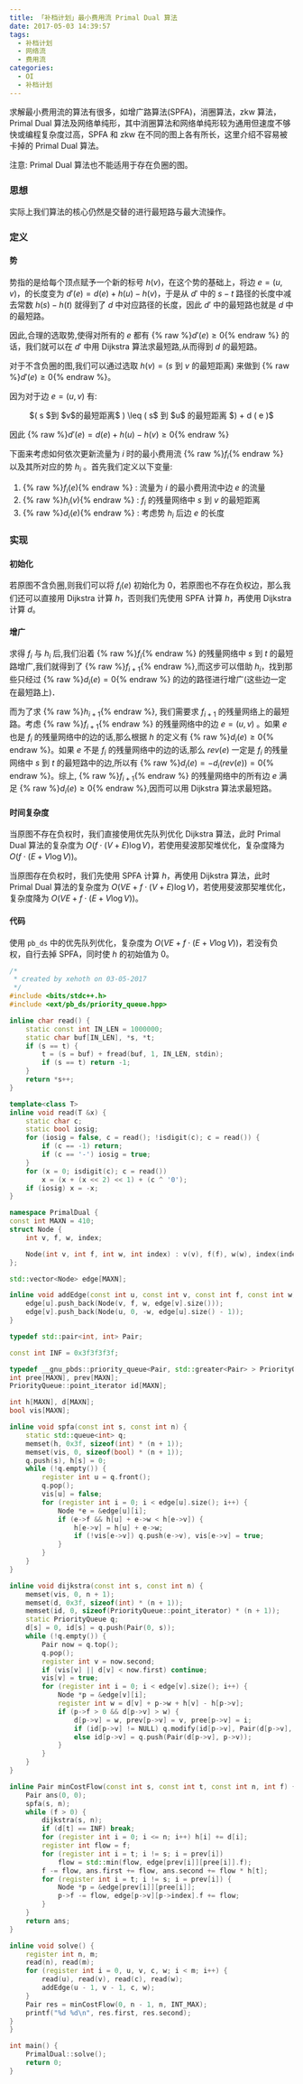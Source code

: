 ```yaml
---
title: 「补档计划」最小费用流 Primal Dual 算法
date: 2017-05-03 14:39:57
tags:
  - 补档计划
  - 网络流
  - 费用流
categories:
  - OI
  - 补档计划
---
```

求解最小费用流的算法有很多，如增广路算法(SPFA)，消圈算法，zkw 算法，Primal Dual 算法及网络单纯形，其中消圈算法和网络单纯形较为通用但速度不够快或编程复杂度过高，SPFA 和 zkw 在不同的图上各有所长，这里介绍不容易被卡掉的 Primal Dual 算法。

注意: Primal Dual 算法也不能适用于存在负圈的图。
<!-- more -->
### 思想
实际上我们算法的核心仍然是交替的进行最短路与最大流操作。
### 定义
#### 势
势指的是给每个顶点赋予一个新的标号 $h(v)$，在这个势的基础上，将边 $e = (u, v)$，的长度变为 $d'(e) = d(e) + h(u) - h(v)$，于是从 $d'$ 中的 $s-t$ 路径的长度中减去常数 $h(s) - h(t)$ 就得到了 $d$ 中对应路径的长度，因此 $d'$ 中的最短路也就是 $d$ 中的最短路。

因此,合理的选取势,使得对所有的 $e$ 都有 {% raw %}$d'(e) \geq 0${% endraw %} 的话，我们就可以在 $d'$ 中用 Dijkstra 算法求最短路,从而得到 $d$ 的最短路。

对于不含负圈的图,我们可以通过选取 $h(v) = (s$ 到 $v$ 的最短距离$)$ 来做到 {% raw %}$d'(e) \geq 0${% endraw %}。

因为对于边 $e = ( u , v )$ 有:

<center>
$( s $到 $v$的最短距离$ ) \leq ( s$ 到 $u$ 的最短距离 $) + d ( e )$
</center>

因此 {% raw %}$d'( e ) = d ( e ) + h ( u ) - h ( v ) \geq 0${% endraw %}

下面来考虑如何依次更新流量为 $i$ 时的最小费用流 {% raw %}$f_i${% endraw %} 以及其所对应的势 $h_i$ 。首先我们定义以下变量:

1. {% raw %}$f_i ( e )${% endraw %} : 流量为 $i$ 的最小费用流中边 $e$ 的流量
2. {% raw %}$h_i ( v )${% endraw %} : $f_i$ 的残量网络中 $s$ 到 $v$ 的最短距离
3. {% raw %}$d_i ( e )${% endraw %} : 考虑势 $h_i$ 后边 $e$ 的长度

### 实现
#### 初始化
若原图不含负圈,则我们可以将 $f_i (e )$ 初始化为 $0$，若原图也不存在负权边，那么我们还可以直接用 Dijkstra 计算 $h$，否则我们先使用 SPFA 计算 $h$，再使用 Dijkstra 计算 $d$。
#### 增广
求得 $f_i$ 与 $h_i$ 后,我们沿着 {% raw %}$f_i${% endraw %} 的残量网络中 $s$ 到 $t$ 的最短路增广,我们就得到了 {% raw %}$f_{i + 1}${% endraw %},而这步可以借助 $h_i$，找到那些只经过 {% raw %}$d_i( e ) = 0${% endraw %} 的边的路径进行增广(这些边一定在最短路上)．

而为了求 {% raw %}$h_{i + 1}${% endraw %}, 我们需要求 $f_{i + 1}$ 的残量网络上的最短路。考虑 {% raw %}$f_{i + 1}${% endraw %} 的残量网络中的边 $e = ( u , v )$ 。如果 $e$ 也是 $f_i$ 的残量网络中的边的话,那么根据 $h$ 的定义有 {% raw %}$d_i ( e ) \geq 0${% endraw %}。如果 $e$ 不是 $f_i$ 的残量网络中的边的话,那么 $rev (e )$ 一定是 $f_i$ 的残量网络中 $s$ 到 $t$ 的最短路中的边,所以有 {% raw %}$d_i ( e ) = - d_i ( rev ( e )) = 0${% endraw %}。综上, {% raw %}$f_{i + 1}${% endraw %} 的残量网络中的所有边 $e$ 满足 {% raw %}$d_i ( e ) \geq 0${% endraw %},因而可以用 Dijkstra 算法求最短路。
#### 时间复杂度
当原图不存在负权时，我们直接使用优先队列优化 Dijkstra 算法，此时 Primal Dual 算法的复杂度为 $O(f \cdot (V + E) \log V)$，若使用斐波那契堆优化，复杂度降为 $O(f \cdot (E + V \log V))$。

当原图存在负权时，我们先使用 SPFA 计算 $h$，再使用 Dijkstra 算法，此时 Primal Dual 算法的复杂度为 $O(VE + f \cdot (V + E) \log V)$，若使用斐波那契堆优化，复杂度降为 $O(VE + f \cdot (E + V \log V))$。
#### 代码
使用 `pb_ds` 中的优先队列优化，复杂度为 $O(VE + f \cdot (E + V \log V))$，若没有负权，自行去掉 SPFA，同时使 $h$ 的初始值为 $0$。
``` cpp
/*
 * created by xehoth on 03-05-2017
 */
#include <bits/stdc++.h>
#include <ext/pb_ds/priority_queue.hpp>

inline char read() {
    static const int IN_LEN = 1000000;
    static char buf[IN_LEN], *s, *t;
    if (s == t) {
        t = (s = buf) + fread(buf, 1, IN_LEN, stdin);
        if (s == t) return -1;
    }
    return *s++;
}

template<class T>
inline void read(T &x) {
    static char c;
    static bool iosig;
    for (iosig = false, c = read(); !isdigit(c); c = read()) {
        if (c == -1) return;
        if (c == '-') iosig = true;
    }
    for (x = 0; isdigit(c); c = read())
        x = (x + (x << 2) << 1) + (c ^ '0');
    if (iosig) x = -x;
}

namespace PrimalDual {
const int MAXN = 410;
struct Node {
    int v, f, w, index;

    Node(int v, int f, int w, int index) : v(v), f(f), w(w), index(index) {}
};

std::vector<Node> edge[MAXN];

inline void addEdge(const int u, const int v, const int f, const int w) {
    edge[u].push_back(Node(v, f, w, edge[v].size()));
    edge[v].push_back(Node(u, 0, -w, edge[u].size() - 1));
}

typedef std::pair<int, int> Pair;

const int INF = 0x3f3f3f3f;

typedef __gnu_pbds::priority_queue<Pair, std::greater<Pair> > PriorityQueue;
int pree[MAXN], prev[MAXN];
PriorityQueue::point_iterator id[MAXN];

int h[MAXN], d[MAXN];
bool vis[MAXN];

inline void spfa(const int s, const int n) {
    static std::queue<int> q;
    memset(h, 0x3f, sizeof(int) * (n + 1));
    memset(vis, 0, sizeof(bool) * (n + 1));
    q.push(s), h[s] = 0;
    while (!q.empty()) {
        register int u = q.front();
        q.pop();
        vis[u] = false;
        for (register int i = 0; i < edge[u].size(); i++) {
            Node *e = &edge[u][i];
            if (e->f && h[u] + e->w < h[e->v]) {
                h[e->v] = h[u] + e->w;
                if (!vis[e->v]) q.push(e->v), vis[e->v] = true;
            }
        }
    }
}

inline void dijkstra(const int s, const int n) {
    memset(vis, 0, n + 1);
    memset(d, 0x3f, sizeof(int) * (n + 1));
    memset(id, 0, sizeof(PriorityQueue::point_iterator) * (n + 1));
    static PriorityQueue q;
    d[s] = 0, id[s] = q.push(Pair(0, s));
    while (!q.empty()) {
        Pair now = q.top();
        q.pop();
        register int v = now.second;
        if (vis[v] || d[v] < now.first) continue;
        vis[v] = true;
        for (register int i = 0; i < edge[v].size(); i++) {
            Node *p = &edge[v][i];
            register int w = d[v] + p->w + h[v] - h[p->v];
            if (p->f > 0 && d[p->v] > w) {
                d[p->v] = w, prev[p->v] = v, pree[p->v] = i;
                if (id[p->v] != NULL) q.modify(id[p->v], Pair(d[p->v], p->v));
                else id[p->v] = q.push(Pair(d[p->v], p->v));
            }
        }
    }
}

inline Pair minCostFlow(const int s, const int t, const int n, int f) {
    Pair ans(0, 0);
    spfa(s, n);
    while (f > 0) {
        dijkstra(s, n);
        if (d[t] == INF) break;
        for (register int i = 0; i <= n; i++) h[i] += d[i];
        register int flow = f;
        for (register int i = t; i != s; i = prev[i])
            flow = std::min(flow, edge[prev[i]][pree[i]].f);
        f -= flow, ans.first += flow, ans.second += flow * h[t];
        for (register int i = t; i != s; i = prev[i]) {
            Node *p = &edge[prev[i]][pree[i]];
            p->f -= flow, edge[p->v][p->index].f += flow;
        }
    }
    return ans;
}

inline void solve() {
    register int n, m;
    read(n), read(m);
    for (register int i = 0, u, v, c, w; i < m; i++) {
        read(u), read(v), read(c), read(w);
        addEdge(u - 1, v - 1, c, w);
    }
    Pair res = minCostFlow(0, n - 1, n, INT_MAX);
    printf("%d %d\n", res.first, res.second);
}
}

int main() {
    PrimalDual::solve();
    return 0;
}
```
